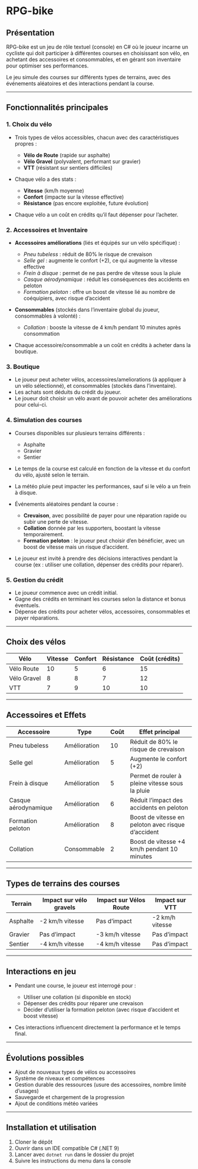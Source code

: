 # RPG-bike

## Présentation

RPG-bike est un jeu de rôle textuel (console) en C# où le joueur incarne un cycliste qui doit participer à différentes courses en choisissant son vélo, en achetant des accessoires et consommables, et en gérant son inventaire pour optimiser ses performances.  

Le jeu simule des courses sur différents types de terrains, avec des événements aléatoires et des interactions pendant la course.

---

## Fonctionnalités principales

### 1. Choix du vélo

- Trois types de vélos accessibles, chacun avec des caractéristiques propres :
  - **Vélo de Route** (rapide sur asphalte)
  - **Vélo Gravel** (polyvalent, performant sur gravier)
  - **VTT** (résistant sur sentiers difficiles)

- Chaque vélo a des stats :  
  - **Vitesse** (km/h moyenne)  
  - **Confort** (impacte sur la vitesse effective)  
  - **Résistance** (pas encore exploitée, future évolution)  
- Chaque vélo a un coût en crédits qu’il faut dépenser pour l’acheter.

### 2. Accessoires et Inventaire

- **Accessoires améliorations** (liés et équipés sur un vélo spécifique) :  
  - *Pneu tubeless* : réduit de 80% le risque de crevaison  
  - *Selle gel* : augmente le confort (+2), ce qui augmente la vitesse effective  
  - *Frein à disque* : permet de ne pas perdre de vitesse sous la pluie  
  - *Casque aérodynamique* : réduit les conséquences des accidents en peloton  
  - *Formation peloton* : offre un boost de vitesse lié au nombre de coéquipiers, avec risque d’accident

- **Consommables** (stockés dans l’inventaire global du joueur, consommables à volonté) :  
  - *Collation* : booste la vitesse de 4 km/h pendant 10 minutes après consommation  
- Chaque accessoire/consommable a un coût en crédits à acheter dans la boutique.

### 3. Boutique

- Le joueur peut acheter vélos, accessoires/ameliorations (à appliquer à un vélo sélectionné), et consommables (stockés dans l’inventaire).
- Les achats sont déduits du crédit du joueur.
- Le joueur doit choisir un vélo avant de pouvoir acheter des améliorations pour celui-ci.

### 4. Simulation des courses

- Courses disponibles sur plusieurs terrains différents :  
  - Asphalte  
  - Gravier  
  - Sentier

- Le temps de la course est calculé en fonction de la vitesse et du confort du vélo, ajusté selon le terrain.
- La météo pluie peut impacter les performances, sauf si le vélo a un frein à disque.
- Événements aléatoires pendant la course :  
  - **Crevaison**, avec possibilité de payer pour une réparation rapide ou subir une perte de vitesse.  
  - **Collation** donnée par les supporters, boostant la vitesse temporairement.  
  - **Formation peloton** : le joueur peut choisir d’en bénéficier, avec un boost de vitesse mais un risque d’accident.
- Le joueur est invité à prendre des décisions interactives pendant la course (ex : utiliser une collation, dépenser des crédits pour réparer).

### 5. Gestion du crédit

- Le joueur commence avec un crédit initial.
- Gagne des crédits en terminant les courses selon la distance et bonus éventuels.
- Dépense des crédits pour acheter vélos, accessoires, consommables et payer réparations.

---

## Choix des vélos

| Vélo         | Vitesse | Confort | Résistance | Coût (crédits) |
|--------------|---------|---------|------------|----------------|
| Vélo Route   | 10      | 5       | 6          | 15             |
| Vélo Gravel  | 8       | 8       | 7          | 12             |
| VTT          | 7       | 9       | 10         | 10             |

---

## Accessoires et Effets

| Accessoire          | Type         | Coût | Effet principal                                    |
|---------------------|--------------|------|---------------------------------------------------|
| Pneu tubeless       | Amélioration | 10   | Réduit de 80% le risque de crevaison              |
| Selle gel           | Amélioration | 5    | Augmente le confort (+2)                           |
| Frein à disque      | Amélioration | 5    | Permet de rouler à pleine vitesse sous la pluie  |
| Casque aérodynamique| Amélioration | 6    | Réduit l’impact des accidents en peloton          |
| Formation peloton   | Amélioration | 8    | Boost de vitesse en peloton avec risque d’accident|
| Collation           | Consommable  | 2    | Boost de vitesse +4 km/h pendant 10 minutes       |

---

## Types de terrains des courses

| Terrain   | Impact sur vélo gravels       | Impact sur Vélos Route    | Impact sur VTT              |
|-----------|-------------------------------|--------------------------|----------------------------|
| Asphalte  | -2 km/h vitesse               | Pas d’impact              | -2 km/h vitesse            |
| Gravier   | Pas d’impact                  | -3 km/h vitesse           | Pas d’impact               |
| Sentier   | -4 km/h vitesse              | -4 km/h vitesse           | Pas d’impact               |

---

## Interactions en jeu

- Pendant une course, le joueur est interrogé pour :  
  - Utiliser une collation (si disponible en stock)  
  - Dépenser des crédits pour réparer une crevaison  
  - Décider d’utiliser la formation peloton (avec risque d’accident et boost vitesse)  

- Ces interactions influencent directement la performance et le temps final.

---

## Évolutions possibles

- Ajout de nouveaux types de vélos ou accessoires  
- Système de niveaux et compétences  
- Gestion durable des ressources (usure des accessoires, nombre limité d’usages)  
- Sauvegarde et chargement de la progression  
- Ajout de conditions météo variées

---

## Installation et utilisation

1. Cloner le dépôt  
2. Ouvrir dans un IDE compatible C# (.NET 9)  
3. Lancer avec `dotnet run` dans le dossier du projet  
4. Suivre les instructions du menu dans la console
